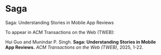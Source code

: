 # Saga

Saga: Understanding Stories in Mobile App Reviews

To appear in ACM Transactions on the Web (TWEB):

Hui Guo and Munindar P. Singh. **Saga: Understanding Stories in Mobile App Reviews.** *ACM Transactions on the Web (TWEB)*, 2025, 1-22.
